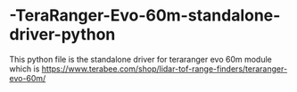 # -TeraRanger-Evo-60m-standalone-driver-python
This python file is the standalone driver for teraranger evo 60m module which is https://www.terabee.com/shop/lidar-tof-range-finders/teraranger-evo-60m/
